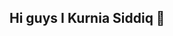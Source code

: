 ## Hi guys I Kurnia Siddiq 👋

<!--
**kursisiddiqsiddiq-ui/kursisiddiqsiddiq-ui** is a ✨ _special_ ✨ repository because its `README.md` (this file) appears on your GitHub profile.

Here are some ideas to get you started:

- 🔭 I’m currently working on ...
- 🌱 I’m currently learning ...
- 👯 I’m looking to collaborate on ...
- 🤔 I’m looking for help with ...
- 💬 Ask me about ...
- 📫 How to reach me: ...
- 😄 Pronouns: ...
- ⚡ Fun fact: ...
-->
[](https://media.giphy.com/media/v1.Y2lkPWVjZjA1ZTQ3b3B3ZDA5NXVyMGRwYTlwbnA5eWk4c2h3Z3N4eGIzdjBudGV6Y244cyZlcD12MV9naWZzX3JlbGF0ZWQmY3Q9Zw/63IqdUVg9HjDMG9NKF/giphy.gif)

